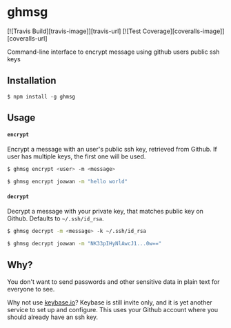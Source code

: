 # ghmsg


  [![Travis Build][travis-image]][travis-url]
  [![Test Coverage][coveralls-image]][coveralls-url]

Command-line interface to encrypt message using github users public ssh keys

## Installation

    $ npm install -g ghmsg

## Usage


#### `encrypt`

Encrypt a message with an user's public ssh key, retrieved from Github.
If user has multiple keys, the first one will be used.

```bash
$ ghmsg encrypt <user> -m <message>

$ ghmsg encrypt joawan -m "hello world"
```

#### `decrypt`

Decrypt a message with your private key, that matches public key on Github.
Defaults to `~/.ssh/id_rsa`.

```bash
$ ghmsg decrypt -m <message> -k ~/.ssh/id_rsa

$ ghmsg decrypt joawan -m "NK33pIHyNlAwcJ1...0w=="
```

## Why?
You don't want to send passwords and other sensitive data in plain text for
everyone to see.

Why not use [keybase.io](https://keybase.io/)? Keybase is still invite only,
and it is yet another service to set up and configure. This uses your Github
account where you should already have an ssh key.
